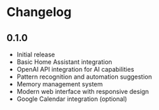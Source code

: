 # Changelog

## 0.1.0

- Initial release
- Basic Home Assistant integration
- OpenAI API integration for AI capabilities
- Pattern recognition and automation suggestion
- Memory management system
- Modern web interface with responsive design
- Google Calendar integration (optional)
